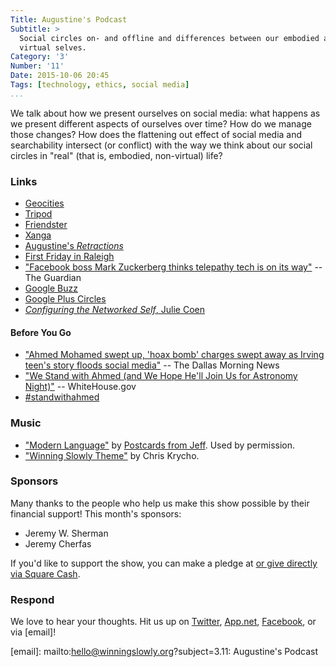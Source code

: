 ```yaml
---
Title: Augustine's Podcast
Subtitle: >
  Social circles on- and offline and differences between our embodied and
  virtual selves.
Category: '3'
Number: '11'
Date: 2015-10-06 20:45
Tags: [technology, ethics, social media]
...
```


We talk about how we present ourselves on social media: what happens as we
present different aspects of ourselves over time? How do we manage those
changes? How does the flattening out effect of social media and searchability
intersect (or conflict) with the way we think about our social circles in "real"
(that is, embodied, non-virtual) life?

### Links

  - [Geocities](https://en.wikipedia.org/wiki/Yahoo!_GeoCities)
  - [Tripod](https://en.wikipedia.org/wiki/Tripod.com)
  - [Friendster](https://en.wikipedia.org/wiki/Friendster)
  - [Xanga](https://en.wikipedia.org/wiki/Xanga)
  - [Augustine's _Retractions_](https://muse.jhu.edu/books/9780813211602)
  - [First Friday in Raleigh](http://www.godowntownraleigh.com/first-friday-raleigh)
  - ["Facebook boss Mark Zuckerberg thinks telepathy tech is on its way"](http://www.theguardian.com/technology/2015/jul/01/facebook-mark-zuckerberg-telepathy-tech) -- The Guardian
  - [Google Buzz](https://en.wikipedia.org/wiki/Google_Buzz)
  - [Google Plus Circles](https://www.google.com/+/learnmore/circles/)
  - [_Configuring the Networked Self_, Julie Coen](http://www.juliecohen.com/page5.php)

#### Before You Go

  - ["Ahmed Mohamed swept up, 'hoax bomb' charges swept away as Irving teen's story floods social media"](http://www.dallasnews.com/news/community-news/northwest-dallas-county/headlines/20150915-irving-ninth-grader-arrested-after-taking-homemade-clock-to-school.ece) -- The Dallas Morning News
  - ["We Stand with Ahmed (and We Hope He'll Join Us for Astronomy Night)"](https://www.whitehouse.gov/blog/2015/09/16/we-stand-ahmed-and-we-hope-hell-join-us-astronomy-night) -- WhiteHouse.gov
  - [#standwithahmed](https://twitter.com/hashtag/standwithahmed)

### Music

  - ["Modern Language"] by [Postcards from Jeff]. Used by permission.
  - ["Winning Slowly Theme"] by Chris Krycho.

["Modern Language"]: https://itunes.apple.com/us/album/modern-language/id1008360171
[Postcards from Jeff]: http://www.postcardsfromjeff.com
["Winning Slowly Theme"]: //soundcloud.com/chriskrycho/winning-slowly


### Sponsors
Many thanks to the people who help us make this show possible by their financial
support! This month's sponsors:

  - Jeremy W. Sherman
  - Jeremy Cherfas

If you'd like to support the show, you can make a pledge at <a href='https://www.patreon.com/winningslowly' rel='payment'> or give
directly via [Square Cash].

[Patreon]: //www.patreon.com/winningslowly
[Square Cash]: //cash.me/$winningslowly

### Respond

We love to hear your thoughts. Hit us up on [Twitter], [App.net], [Facebook], or
via [email]!

[Twitter]: //www.twitter.com/winningslowly
[App.net]: //www.twitter.com/winningslowly
[Facebook]: //www.facebook.com/winningslowlypodcast
[email]: mailto:hello@winningslowly.org?subject=3.11: Augustine's Podcast
